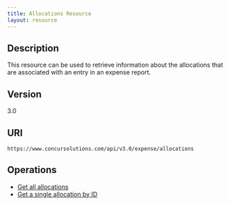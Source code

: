 ```yaml
---
title: Allocations Resource 
layout: resource
---
```



## Description

This resource can be used to retrieve information about the allocations that are associated with an entry in an expense report.

## Version

3.0

## URI

`https://www.concursolutions.com/api/v3.0/expense/allocations`

## Operations

* [Get all allocations][1]
* [Get a single allocation by ID][1]

[1]: http://concur.github.io/developer.concur.com/api-reference/expense/allocation/allocations-resource-get
